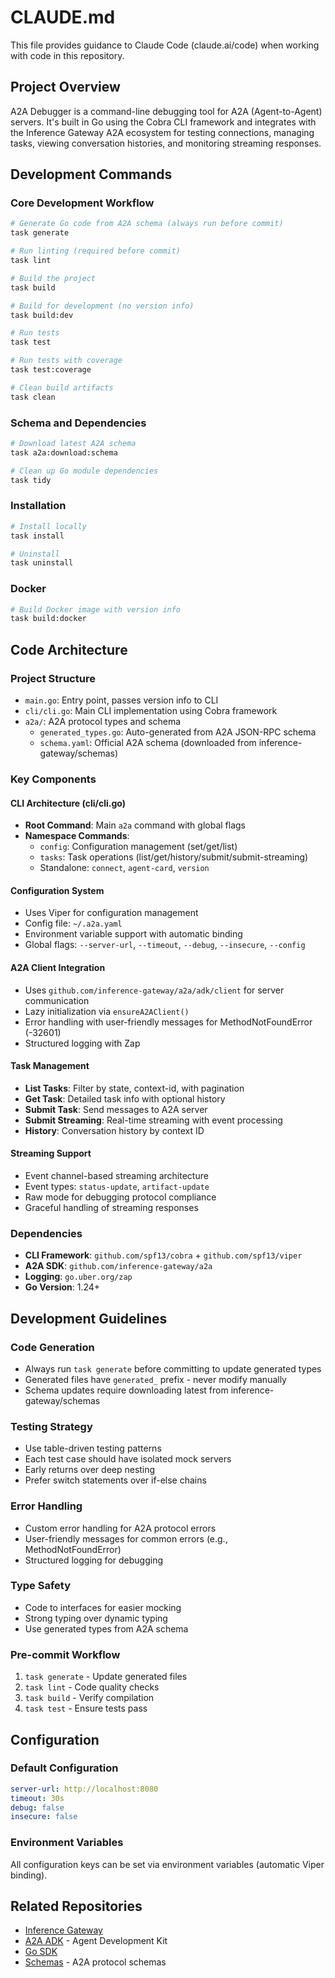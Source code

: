 # CLAUDE.md

This file provides guidance to Claude Code (claude.ai/code) when working with code in this repository.

## Project Overview

A2A Debugger is a command-line debugging tool for A2A (Agent-to-Agent) servers. It's built in Go using the Cobra CLI framework and integrates with the Inference Gateway A2A ecosystem for testing connections, managing tasks, viewing conversation histories, and monitoring streaming responses.

## Development Commands

### Core Development Workflow

```bash
# Generate Go code from A2A schema (always run before commit)
task generate

# Run linting (required before commit)
task lint

# Build the project
task build

# Build for development (no version info)
task build:dev

# Run tests
task test

# Run tests with coverage
task test:coverage

# Clean build artifacts
task clean
```

### Schema and Dependencies

```bash
# Download latest A2A schema
task a2a:download:schema

# Clean up Go module dependencies
task tidy
```

### Installation

```bash
# Install locally
task install

# Uninstall
task uninstall
```

### Docker

```bash
# Build Docker image with version info
task build:docker
```

## Code Architecture

### Project Structure

- `main.go`: Entry point, passes version info to CLI
- `cli/cli.go`: Main CLI implementation using Cobra framework
- `a2a/`: A2A protocol types and schema
  - `generated_types.go`: Auto-generated from A2A JSON-RPC schema
  - `schema.yaml`: Official A2A schema (downloaded from inference-gateway/schemas)

### Key Components

#### CLI Architecture (cli/cli.go)

- **Root Command**: Main `a2a` command with global flags
- **Namespace Commands**:
  - `config`: Configuration management (set/get/list)
  - `tasks`: Task operations (list/get/history/submit/submit-streaming)
  - Standalone: `connect`, `agent-card`, `version`

#### Configuration System

- Uses Viper for configuration management
- Config file: `~/.a2a.yaml`
- Environment variable support with automatic binding
- Global flags: `--server-url`, `--timeout`, `--debug`, `--insecure`, `--config`

#### A2A Client Integration

- Uses `github.com/inference-gateway/a2a/adk/client` for server communication
- Lazy initialization via `ensureA2AClient()`
- Error handling with user-friendly messages for MethodNotFoundError (-32601)
- Structured logging with Zap

#### Task Management

- **List Tasks**: Filter by state, context-id, with pagination
- **Get Task**: Detailed task info with optional history
- **Submit Task**: Send messages to A2A server
- **Submit Streaming**: Real-time streaming with event processing
- **History**: Conversation history by context ID

#### Streaming Support

- Event channel-based streaming architecture
- Event types: `status-update`, `artifact-update`
- Raw mode for debugging protocol compliance
- Graceful handling of streaming responses

### Dependencies

- **CLI Framework**: `github.com/spf13/cobra` + `github.com/spf13/viper`
- **A2A SDK**: `github.com/inference-gateway/a2a`
- **Logging**: `go.uber.org/zap`
- **Go Version**: 1.24+

## Development Guidelines

### Code Generation

- Always run `task generate` before committing to update generated types
- Generated files have `generated_` prefix - never modify manually
- Schema updates require downloading latest from inference-gateway/schemas

### Testing Strategy

- Use table-driven testing patterns
- Each test case should have isolated mock servers
- Early returns over deep nesting
- Prefer switch statements over if-else chains

### Error Handling

- Custom error handling for A2A protocol errors
- User-friendly messages for common errors (e.g., MethodNotFoundError)
- Structured logging for debugging

### Type Safety

- Code to interfaces for easier mocking
- Strong typing over dynamic typing
- Use generated types from A2A schema

### Pre-commit Workflow

1. `task generate` - Update generated files
2. `task lint` - Code quality checks
3. `task build` - Verify compilation
4. `task test` - Ensure tests pass

## Configuration

### Default Configuration

```yaml
server-url: http://localhost:8080
timeout: 30s
debug: false
insecure: false
```

### Environment Variables

All configuration keys can be set via environment variables (automatic Viper binding).

## Related Repositories

- [Inference Gateway](https://github.com/inference-gateway)
- [A2A ADK](https://github.com/inference-gateway/a2a) - Agent Development Kit
- [Go SDK](https://github.com/inference-gateway/go-sdk)
- [Schemas](https://github.com/inference-gateway/schemas) - A2A protocol schemas
